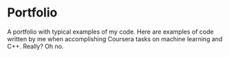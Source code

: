 # Portfolio
A portfolio with typical examples of my code.
Here are examples of code written by me when accomplishing Coursera tasks on machine learning and C++.
Really? Oh no.